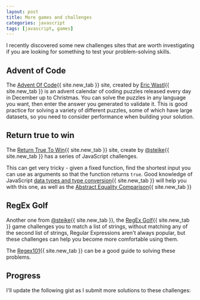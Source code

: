 ```yaml
---
layout: post
title: More games and challenges
categories: javascript
tags: [javascript, games]
---
```


I recently discovered some new challenges sites that are worth investigating if you are looking for something to test your problem-solving skills.

<!--more-->

## Advent of Code

The [Advent Of Code](https://adventofcode.com/2018){{ site.new_tab }} site, created by [Eric Wastl](http://was.tl/){{ site.new_tab }} is an advent calendar of coding puzzles released every day in December up to Christmas.  You can solve the puzzles in any language you want, then enter the answer you generated to validate it.  This is good practice for solving a variety of different puzzles, some of which have large datasets, so you need to consider performance when building your solution.

## Return true to win

The [Return True To Win](https://alf.nu/ReturnTrue){{ site.new_tab }} site, create by [@steike](https://twitter.com/steike){{ site.new_tab }} has a series of JavaScript challenges.

This can get very tricky - given a fixed function, find the shortest input you can use as arguments so that the function returns `true`.  Good knowledge of JavaScript [data types and type conversion](https://developer.mozilla.org/en-US/docs/Web/JavaScript/Guide/Grammar_and_Types#Data_structures_and_types){{ site.new_tab }} will help you with this one, as well as the [Abstract Equality Comparison](http://www.ecma-international.org/ecma-262/#sec-abstract-equality-comparison){{ site.new_tab }}

## RegEx Golf

Another one from [@steike](https://twitter.com/steike){{ site.new_tab }}, the [RegEx Golf](https://alf.nu/RegexGolf){{ site.new_tab }} game challenges you to match a list of strings, without matching any of the second list of strings,  Regular Expressions aren't always popular, but these challenges can help you become more comfortable using them.

The [Regex101](https://regex101.com/){{ site.new_tab }} can be a good guide to solving these problems.

## Progress

I'll update the following gist as I submit more solutions to these challenges:

<script src="https://gist.github.com/Neil188/d6afe38347a4df9e00b0ee411011b4e6.js"></script>
